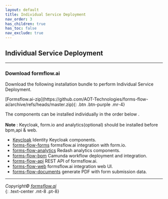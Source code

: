 ```yaml
---
layout: default
title: Individual Service Deployment
nav_order: 3
has_children: true
has_toc: false
nav_exclude: true
---
```


## Individual Service Deployment
---  

### Download formflow.ai   

Download the following installation bundle to perform Individual Service Deployment.  

<span class="fs-5">
[Formsflow.ai-zip](https://github.com/AOT-Technologies/forms-flow-ai/archive/refs/heads/master.zip){: .btn .btn-purple .mr-4}
</span>

The components can be installed individually in the order below .   
\
**Note** : Keycloak, form.io and analytics(optional) should be installed before bpm,api & web.


- <a href="/forms-flow-installation-doc/Pages/Docker_Based/SetUp/KeycloakSetup.html" target="_blank" > Keycloak</a> Identity Keycloak components.
- <a href="/forms-flow-installation-doc/Pages/Docker_Based/SetUp/forms.html" target="_blank" > forms-flow-forms</a> formsflow.ai integration with form.io.
- <a href="/forms-flow-installation-doc/Pages/Docker_Based/SetUp/Analytics.html" target="_blank"  > forms-flow-analytics</a> Redash analytics components.
- <a href="/forms-flow-installation-doc/Pages/Docker_Based/SetUp/Bpm.html" target="_blank" > forms-flow-bpm</a> Camunda workflow deployment and integration.
- <a href="/forms-flow-installation-doc/Pages/Docker_Based/SetUp/API.html" target="_blank" > forms-flow-api</a> REST API of formsflow.ai.
- <a href="/forms-flow-installation-doc/Pages/Docker_Based/SetUp/Web.html" target="_blank" > forms-flow-web</a> formsflow.ai integration web UI.
- <a href="/forms-flow-installation-doc/Pages/Docker_Based/SetUp/documents.html" target="_blank" > forms-flow-documents</a> generate PDF with form submission data.



-------

  *Copyright© [formsflow.ai](https://formsflow.ai/)*   
  {: .text-center .mt-8 .pt-8}
